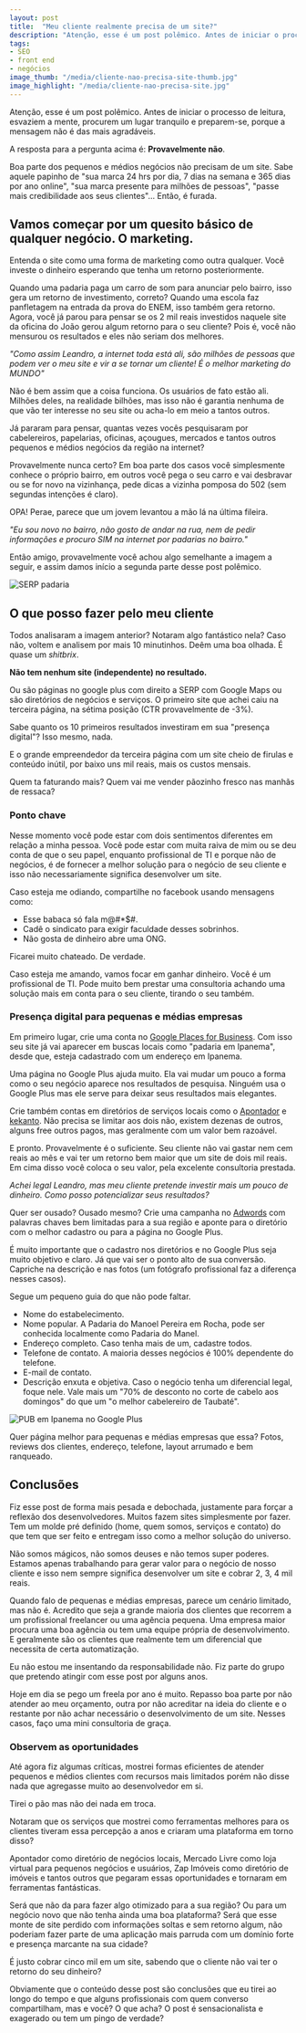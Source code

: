 ```yaml
---
layout: post
title:  "Meu cliente realmente precisa de um site?"
description: "Atenção, esse é um post polêmico. Antes de iniciar o processo de leitura, esvazie a mente, procure um lugar tranquilo e preparesse porque a mensagem não é das mais agradáveis."
tags: 
- SEO
- front end
- negócios
image_thumb: "/media/cliente-nao-precisa-site-thumb.jpg"
image_highlight: "/media/cliente-nao-precisa-site.jpg"
---
```


Atenção, esse é um post polêmico. Antes de iniciar o processo de leitura, esvaziem a mente, procurem um lugar tranquilo e preparem-se, porque a mensagem não é das mais agradáveis.

A resposta para a pergunta acima é: **Provavelmente não**.

<!--more-->

Boa parte dos pequenos e médios negócios não precisam de um site. Sabe aquele papinho de "sua marca 24 hrs por dia, 7 dias na semana e 365 dias por ano online", "sua marca presente para milhões de pessoas", "passe mais credibilidade aos seus clientes"... Então, é furada.

## Vamos começar por um quesito básico de qualquer negócio. O marketing.

Entenda o site como uma forma de marketing como outra qualquer. Você investe o dinheiro esperando que tenha um retorno posteriormente. 

Quando uma padaria paga um carro de som para anunciar pelo bairro, isso gera um retorno de investimento, correto? Quando uma escola faz panfletagem na entrada da prova do ENEM, isso também gera retorno. Agora, você já parou para pensar se os 2 mil reais investidos naquele site da oficina do João gerou algum retorno para o seu cliente? Pois é, você não mensurou os resultados e eles não seriam dos melhores.

*"Como assim Leandro, a internet toda está ali, são milhões de pessoas que podem ver o meu site e vir a se tornar um cliente! É o melhor marketing do MUNDO"*

Não é bem assim que a coisa funciona. Os usuários de fato estão ali. Milhões deles, na realidade bilhões, mas isso não é garantia nenhuma de que vão ter interesse no seu site ou acha-lo em meio a tantos outros.

Já pararam para pensar, quantas vezes vocês pesquisaram por cabelereiros, papelarias, oficinas, açougues, mercados e tantos outros pequenos e médios negócios da região na internet? 

Provavelmente nunca certo? Em boa parte dos casos você simplesmente conhece o próprio bairro, em outros você pega o seu carro e vai desbravar ou se for novo na vizinhança, pede dicas a vizinha pomposa do 502 (sem segundas intenções é claro).

OPA! Perae, parece que um jovem levantou a mão lá na última fileira.

*"Eu sou novo no bairro, não gosto de andar na rua, nem de pedir informações e procuro SIM na internet por padarias no bairro."*

Então amigo, provavelmente você achou algo semelhante a imagem a seguir, e assim damos início a segunda parte desse post polêmico.

![SERP padaria](/media/busca-padaria.jpg)

## O que posso fazer pelo meu cliente

Todos analisaram a imagem anterior? Notaram algo fantástico nela? Caso não, voltem e analisem por mais 10 minutinhos. Deêm uma boa olhada. É quase um *shitbrix*.

**Não tem nenhum site (independente) no resultado.**

Ou são páginas no google plus com direito a SERP com Google Maps ou são diretórios de negócios e serviços. O primeiro site que achei caiu na terceira página, na sétima posição (CTR provavelmente de -3%).

Sabe quanto os 10 primeiros resultados investiram em sua "presença digital"? Isso mesmo, nada. 

E o grande empreendedor da terceira página com um site cheio de firulas e conteúdo inútil, por baixo uns mil reais, mais os custos mensais.

Quem ta faturando mais? Quem vai me vender pãozinho fresco nas manhãs de ressaca?

### Ponto chave

Nesse momento você pode estar com dois sentimentos diferentes em relação a minha pessoa. Você pode estar com muita raiva de mim ou se deu conta de que o seu papel, enquanto profissional de TI e porque não de negócios, é de fornecer a melhor solução para o negócio de seu cliente e isso não necessariamente significa desenvolver um site.

Caso esteja me odiando, compartilhe no facebook usando mensagens como:
- Esse babaca só fala m@#*$#.
- Cadê o sindicato para exigir faculdade desses sobrinhos.
- Não gosta de dinheiro abre uma ONG.

Ficarei muito chateado. De verdade.

Caso esteja me amando, vamos focar em ganhar dinheiro. Você é um profissional de TI. Pode muito bem prestar uma consultoria achando uma solução mais em conta para o seu cliente, tirando o seu também.

### Presença digital para pequenas e médias empresas

Em primeiro lugar, crie uma conta no [Google Places for Business](https://www.google.com/business/placesforbusiness/). Com isso seu site já vai aparecer em buscas locais como "padaria em Ipanema", desde que, esteja cadastrado com um endereço em Ipanema.

Uma página no Google Plus ajuda muito. Ela vai mudar um pouco a forma como o seu negócio aparece nos resultados de pesquisa. Ninguém usa o Google Plus mas ele serve para deixar seus resultados mais elegantes.

Crie também contas em diretórios de serviços locais como o [Apontador](http://www.apontador.com.br/) e [kekanto](http://br.kekanto.com/). Não precisa se limitar aos dois não, existem dezenas de outros, alguns free outros pagos, mas geralmente com um valor bem razoável.

E pronto. Provavelmente é o suficiente. Seu cliente não vai gastar nem cem reais ao mês e vai ter um retorno bem maior que um site de dois mil reais. Em cima disso você coloca o seu valor, pela excelente consultoria prestada.

*Achei legal Leandro, mas meu cliente pretende investir mais um pouco de dinheiro. Como posso potencializar seus resultados?*

Quer ser ousado? Ousado mesmo? Crie uma campanha no [Adwords](http://www.google.com/adwords/) com palavras chaves bem limitadas para a sua região e aponte para o diretório com o melhor cadastro ou para a página no Google Plus.

É muito importante que o cadastro nos diretórios e no Google Plus seja muito objetivo e claro. Já que vai ser o ponto alto de sua conversão. Capriche na descrição e nas fotos (um fotógrafo profissional faz a diferença nesses casos).

Segue um pequeno guia do que não pode faltar.

- Nome do estabelecimento.
- Nome popular. A Padaria do Manoel Pereira em Rocha, pode ser conhecida localmente como Padaria do Manel.
- Endereço completo. Caso tenha mais de um, cadastre todos.
- Telefone de contato. A maioria desses negócios é 100% dependente do telefone.
- E-mail de contato.
- Descrição enxuta e objetiva. Caso o negócio tenha um diferencial legal, foque nele. Vale mais um "70% de desconto no corte de cabelo aos domingos" do que um "o melhor cabelereiro de Taubaté".

![PUB em Ipanema no Google Plus](/media/pub-ipanema-gplus.jpg)

Quer página melhor para pequenas e médias empresas que essa? Fotos, reviews dos clientes, endereço, telefone, layout arrumado e bem ranqueado.

## Conclusões

Fiz esse post de forma mais pesada e debochada, justamente para forçar a reflexão dos desenvolvedores. Muitos fazem sites simplesmente por fazer. Tem um molde pré definido (home, quem somos, serviços e contato) do que tem que ser feito e entregam isso como a melhor solução do universo.

Não somos mágicos, não somos deuses e não temos super poderes. Estamos apenas trabalhando para gerar valor para o negócio de nosso cliente e isso nem sempre significa desenvolver um site e cobrar 2, 3, 4 mil reais.

Quando falo de pequenas e médias empresas, parece um cenário limitado, mas não é. Acredito que seja a grande maioria dos clientes que recorrem a um profissional freelancer ou uma agência pequena. Uma empresa maior procura uma boa agência ou tem uma equipe própria de desenvolvimento. E geralmente são os clientes que realmente tem um diferencial que necessita de certa automatização.

Eu não estou me insentando da responsabilidade não. Fiz parte do grupo que pretendo atingir com esse post por alguns anos.

Hoje em dia se pego um freela por ano é muito. Repasso boa parte por não atender ao meu orçamento, outra por não acreditar na ideia do cliente e o restante por não achar necessário o desenvolvimento de um site. Nesses casos, faço uma mini consultoria de graça.

### Observem as oportunidades

Até agora fiz algumas críticas, mostrei formas eficientes de atender pequenos e médios clientes com recursos mais limitados porém não disse nada que agregasse muito ao desenvolvedor em si.

Tirei o pão mas não dei nada em troca. 

Notaram que os serviços que mostrei como ferramentas melhores para os clientes tiveram essa percepção a anos e criaram uma plataforma em torno disso?

Apontador como diretório de negócios locais, Mercado Livre como loja virtual para pequenos negócios e usuários, Zap Imóveis como diretório de imóveis e tantos outros que pegaram essas oportunidades e tornaram em ferramentas fantásticas.

Será que não da para fazer algo otimizado para a sua região? Ou para um negócio novo que não tenha ainda uma boa plataforma? Será que esse monte de site perdido com informações soltas e sem retorno algum, não poderiam fazer parte de uma aplicação mais parruda com um domínio forte e presença marcante na sua cidade?

É justo cobrar cinco mil em um site, sabendo que o cliente não vai ter o retorno do seu dinheiro?

Obviamente que o conteúdo desse post são conclusões que eu tirei ao longo do tempo e que alguns profissionais com quem converso compartilham, mas e você? O que acha? O post é sensacionalista e exagerado ou tem um pingo de verdade?